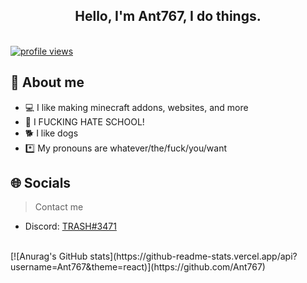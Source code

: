 <!-- Introduction -->
<div align="center">
  <h2> Hello, I'm Ant767, I do things.</h2>
  </a>
  <br />
</div>

<div>  
  <a href="https://github.com/Ant767">
    <img src="https://komarev.com/ghpvc/?username=Ant767&label=Visitors" alt="profile views" />
  </a>
</div>

<!-- About -->
<h2>📌 About me</h2>

- 💻 I like making minecraft addons, websites, and more
- 🏫 I FUCKING HATE SCHOOL!
- 🐕 I like dogs
- *️⃣ My pronouns are whatever/the/fuck/you/want

<!-- Socials -->
<h2>🌐 Socials</h2>

> Contact me

- Discord: [TRASH#3471](https://discordapp.com/users/693208615451885568/)

<!-- Profile -->
<br />
[![Anurag's GitHub stats](https://github-readme-stats.vercel.app/api?username=Ant767&theme=react)](https://github.com/Ant767)
